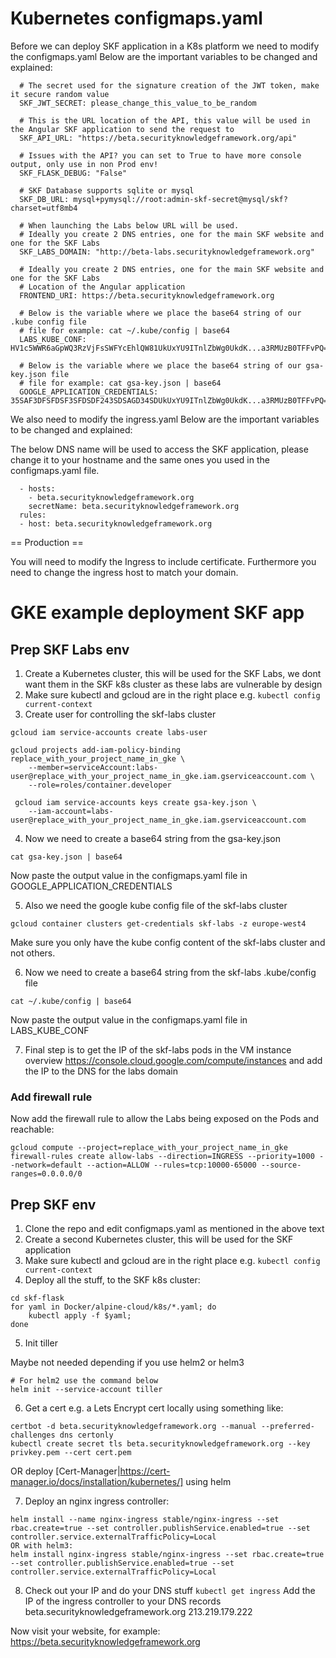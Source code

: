 # Kubernetes configmaps.yaml 

Before we can deploy SKF application in a K8s platform we need to modify the configmaps.yaml
Below are the important variables to be changed and explained:

```
  # The secret used for the signature creation of the JWT token, make it secure random value
  SKF_JWT_SECRET: please_change_this_value_to_be_random
```
```
  # This is the URL location of the API, this value will be used in the Angular SKF application to send the request to
  SKF_API_URL: "https://beta.securityknowledgeframework.org/api"
```
```
  # Issues with the API? you can set to True to have more console output, only use in non Prod env!
  SKF_FLASK_DEBUG: "False"
```
```
  # SKF Database supports sqlite or mysql
  SKF_DB_URL: mysql+pymysql://root:admin-skf-secret@mysql/skf?charset=utf8mb4
```
```
  # When launching the Labs below URL will be used.
  # Ideally you create 2 DNS entries, one for the main SKF website and one for the SKF Labs
  SKF_LABS_DOMAIN: "http://beta-labs.securityknowledgeframework.org"
```
```
  # Ideally you create 2 DNS entries, one for the main SKF website and one for the SKF Labs
  # Location of the Angular application
  FRONTEND_URI: https://beta.securityknowledgeframework.org
```
```
  # Below is the variable where we place the base64 string of our .kube config file
  # file for example: cat ~/.kube/config | base64
  LABS_KUBE_CONF: HV1c5WWR6aGpWQ3RzVjFsSWFYcEhlQW81UkUxYU9ITnlZbWg0UkdK...a3RMUzB0TFFvPQ==
```

```
  # Below is the variable where we place the base64 string of our gsa-key.json file
  # file for example: cat gsa-key.json | base64
  GOOGLE_APPLICATION_CREDENTIALS: 35SAF3DFSFDSF3SFDSDF243SDSAGD34SDUkUxYU9ITnlZbWg0UkdK...a3RMUzB0TFFvPQ==
```

We also need to modify the ingress.yaml
Below are the important variables to be changed and explained:

The below DNS name will be used to access the SKF application, please change it to your hostname and the same ones you used in the configmaps.yaml file.

```
  - hosts:
    - beta.securityknowledgeframework.org
    secretName: beta.securityknowledgeframework.org
  rules:
  - host: beta.securityknowledgeframework.org
```

== Production ==

You will need to modify the Ingress to include certificate.
Furthermore you need to change the ingress  host to match your domain.

# GKE example deployment SKF app
## Prep SKF Labs env

1. Create a Kubernetes cluster, this will be used for the SKF Labs, we dont want them in the SKF k8s cluster as these labs are vulnerable by design
2. Make sure kubectl and gcloud are in the right place e.g. `kubectl config current-context`
3. Create user for controlling the skf-labs cluster
```
gcloud iam service-accounts create labs-user

gcloud projects add-iam-policy-binding replace_with_your_project_name_in_gke \
    --member=serviceAccount:labs-user@replace_with_your_project_name_in_gke.iam.gserviceaccount.com \
    --role=roles/container.developer

 gcloud iam service-accounts keys create gsa-key.json \
    --iam-account=labs-user@replace_with_your_project_name_in_gke.iam.gserviceaccount.com
```

4. Now we need to create a base64 string from the gsa-key.json
```
cat gsa-key.json | base64
```
Now paste the output value in the configmaps.yaml file in GOOGLE_APPLICATION_CREDENTIALS

5. Also we need the google kube config file of the skf-labs cluster
```
gcloud container clusters get-credentials skf-labs -z europe-west4
```
Make sure you only have the kube config content of the skf-labs cluster and not others.

6. Now we need to create a base64 string from the skf-labs .kube/config file
```
cat ~/.kube/config | base64
```
Now paste the output value in the configmaps.yaml file in LABS_KUBE_CONF

7. Final step is to get the IP of the skf-labs pods in the VM instance overview https://console.cloud.google.com/compute/instances and add the IP to the DNS for the labs domain

### Add firewall rule
Now add the firewall rule to allow the Labs being exposed on the Pods and reachable:
```
gcloud compute --project=replace_with_your_project_name_in_gke firewall-rules create allow-labs --direction=INGRESS --priority=1000 --network=default --action=ALLOW --rules=tcp:10000-65000 --source-ranges=0.0.0.0/0
```

## Prep SKF env

1. Clone the repo and edit configmaps.yaml as mentioned in the above text 
2. Create a second Kubernetes cluster, this will be used for the SKF application
3. Make sure kubectl and gcloud are in the right place e.g. `kubectl config current-context`
4. Deploy all the stuff, to the SKF k8s cluster:

```
cd skf-flask
for yaml in Docker/alpine-cloud/k8s/*.yaml; do
    kubectl apply -f $yaml;
done
```

5. Init tiller

Maybe not needed depending if you use helm2 or helm3
```
# For helm2 use the command below
helm init --service-account tiller
```

6. Get a cert e.g. a Lets Encrypt cert locally using something like:

```
certbot -d beta.securityknowledgeframework.org --manual --preferred-challenges dns certonly
kubectl create secret tls beta.securityknowledgeframework.org --key privkey.pem --cert cert.pem
```
OR
deploy [Cert-Manager|https://cert-manager.io/docs/installation/kubernetes/] using helm

7. Deploy an nginx ingress controller:

```
helm install --name nginx-ingress stable/nginx-ingress --set rbac.create=true --set controller.publishService.enabled=true --set controller.service.externalTrafficPolicy=Local
OR with helm3:
helm install nginx-ingress stable/nginx-ingress --set rbac.create=true --set controller.publishService.enabled=true --set controller.service.externalTrafficPolicy=Local
```

8. Check out your IP and do your DNS stuff `kubectl get ingress`
Add the IP of the ingress controller to your DNS records
beta.securityknowledgeframework.org 213.219.179.222

Now visit your website, for example: https://beta.securityknowledgeframework.org
